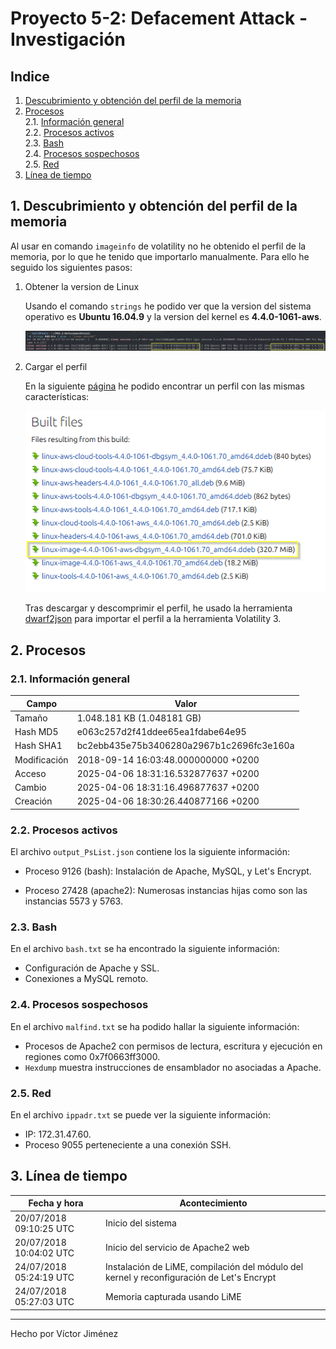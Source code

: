 # Proyecto 5-2: Defacement Attack - Investigación

## Indice

1. [Descubrimiento y obtención del perfil de la memoria](#1-descubrimiento-y-obtención-del-perfil-de-la-memoria)
2. [Procesos](#2-procesos)  
   2.1. [Información general](#21-información-general)  
   2.2. [Procesos activos](#22-procesos-activos)  
   2.3. [Bash](#23-bash)  
   2.4. [Procesos sospechosos](#24-procesos-sospechosos)  
   2.5. [Red](#25-red)
3. [Línea de tiempo](#3-línea-de-tiempo)

## 1. Descubrimiento y obtención del perfil de la memoria

Al usar en comando `imageinfo` de volatility no he obtenido el perfil de la memoria, por lo que he tenido que importarlo manualmente. Para ello he seguido los siguientes pasos:

1. Obtener la version de Linux

   Usando el comando `strings` he podido ver que la version del sistema operativo es **Ubuntu 16.04.9** y la version del kernel es **4.4.0-1061-aws**.

   ![1-LinuxVersion.png](./img/1-LinuxVersion.png)

2. Cargar el perfil

   En la siguiente [página](https://launchpad.net/~canonical-kernel-team/+archive/ubuntu/ppa/+build/14938851) he podido encontrar un perfil con las mismas características:

   ![2-ProfileImage.png](./img/2-ProfileImage.png)

   Tras descargar y descomprimir el perfil, he usado la herramienta [dwarf2json](https://github.com/volatilityfoundation/dwarf2json.git) para importar el perfil a la herramienta Volatility 3.

## 2. Procesos

### 2.1. Información general

| Campo        | Valor                                    |
| ------------ | ---------------------------------------- |
| Tamaño       | 1.048.181 KB (1.048181 GB)               |
| Hash MD5     | e063c257d2f41ddee65ea1fdabe64e95         |
| Hash SHA1    | bc2ebb435e75b3406280a2967b1c2696fc3e160a |
| Modificación | 2018-09-14 16:03:48.000000000 +0200      |
| Acceso       | 2025-04-06 18:31:16.532877637 +0200      |
| Cambio       | 2025-04-06 18:31:16.496877637 +0200      |
| Creación     | 2025-04-06 18:30:26.440877166 +0200      |

### 2.2. Procesos activos

El archivo `output_PsList.json` contiene los la siguiente información:

- Proceso 9126 (bash): Instalación de Apache, MySQL, y Let's Encrypt.

- Proceso 27428 (apache2): Numerosas instancias hijas como son las instancias 5573 y 5763.

### 2.3. Bash

En el archivo `bash.txt` se ha encontrado la siguiente información:

- Configuración de Apache y SSL.
- Conexiones a MySQL remoto.

### 2.4. Procesos sospechosos

En el archivo `malfind.txt` se ha podido hallar la siguiente información:

- Procesos de Apache2 con permisos de lectura, escritura y ejecución en regiones como 0x7f0663ff3000.
- `Hexdump` muestra instrucciones de ensamblador no asociadas a Apache.

### 2.5. Red

En el archivo `ippadr.txt` se puede ver la siguiente información:

- IP: 172.31.47.60.
- Proceso 9055 perteneciente a una conexión SSH.

## 3. Línea de tiempo

| Fecha y hora            | Acontecimiento                                                                            |
| ----------------------- | ----------------------------------------------------------------------------------------- |
| 20/07/2018 09:10:25 UTC | Inicio del sistema                                                                        |
| 20/07/2018 10:04:02 UTC | Inicio del servicio de Apache2 web                                                        |
| 24/07/2018 05:24:19 UTC | Instalación de LiME, compilación del módulo del kernel y reconfiguración de Let's Encrypt |
| 24/07/2018 05:27:03 UTC | Memoria capturada usando LiME                                                             |

---

Hecho por Víctor Jiménez
